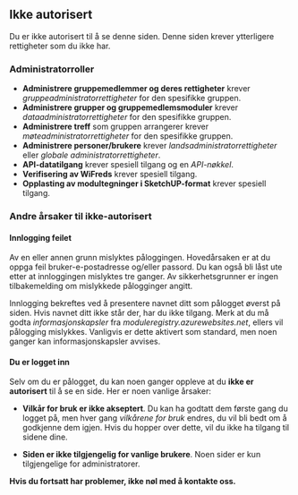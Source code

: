 ﻿## Ikke autorisert
Du er ikke autorisert til å se denne siden. Denne siden krever ytterligere rettigheter som du ikke har.

### Administratorroller
- **Administrere gruppemedlemmer og deres rettigheter** krever *gruppeadministratorrettigheter* for den spesifikke gruppen.
- **Administrere grupper og gruppemedlemsmoduler** krever *dataadministratorrettigheter* for den spesifikke gruppen.
- **Administrere treff** som gruppen arrangerer krever *møteadministratorrettigheter* for den spesifikke gruppen.
- **Administrere personer/brukere** krever *landsadministratorrettigheter* eller *globale administratorrettigheter*.
- **API-datatilgang** krever spesiell tilgang og en *API-nøkkel*.
- **Verifisering av WiFreds** krever spesiell tilgang.
- **Opplasting av modultegninger i SketchUP-format** krever spesiell tilgang.

### Andre årsaker til ikke-autorisert

#### Innlogging feilet
Av en eller annen grunn mislyktes påloggingen. Hovedårsaken er at du oppga feil bruker-e-postadresse og/eller passord.
Du kan også bli låst ute etter at innloggingen mislyktes tre ganger.
Av sikkerhetsgrunner er ingen tilbakemelding om mislykkede pålogginger angitt.

Innlogging bekreftes ved å presentere navnet ditt som pålogget øverst på siden.
Hvis navnet ditt ikke står der, har du ikke tilgang.
Merk at du må godta *informasjonskapsler* fra *moduleregistry.azurewebsites.net*, ellers vil pålogging mislykkes.
Vanligvis er dette aktivert som standard, men noen ganger kan informasjonskapsler avvises.


#### Du er logget inn
Selv om du er pålogget,
du kan noen ganger oppleve at du **ikke er autorisert** til å se en side.
Her er noen vanlige årsaker:

- **Vilkår for bruk er ikke akseptert**.
Du kan ha godtatt dem første gang du logget på,
men hver gang *vilkårene for bruk* endres,
du vil bli bedt om å godkjenne dem igjen.
Hvis du hopper over dette, vil du ikke ha tilgang til sidene dine.

- **Siden er ikke tilgjengelig for vanlige brukere**.
Noen sider er kun tilgjengelige for administratorer.


**Hvis du fortsatt har problemer, ikke nøl med å kontakte oss.**
